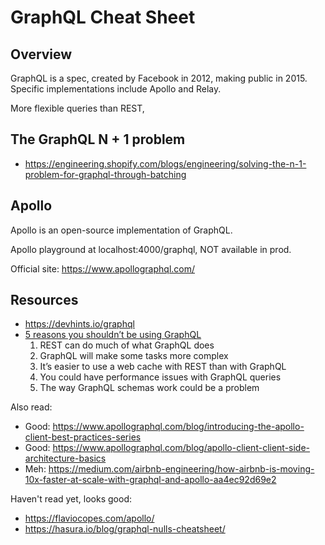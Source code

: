 # GraphQL Cheat Sheet

## Overview

GraphQL is a spec, created by Facebook in 2012, making public in 2015. Specific implementations include Apollo and Relay.

More flexible queries than REST, 




## The GraphQL N + 1 problem
- https://engineering.shopify.com/blogs/engineering/solving-the-n-1-problem-for-graphql-through-batching



## Apollo
Apollo is an open-source implementation of GraphQL.

Apollo playground at localhost:4000/graphql, NOT available in prod.

Official site: https://www.apollographql.com/



## Resources
- https://devhints.io/graphql
- [5 reasons you shouldn’t be using GraphQL](https://blog.logrocket.com/5-reasons-you-shouldnt-be-using-graphql-61c7846e7ed3/)
    1. REST can do much of what GraphQL does
    2. GraphQL will make some tasks more complex
    3. It’s easier to use a web cache with REST than with GraphQL
    4. You could have performance issues with GraphQL queries
    5. The way GraphQL schemas work could be a problem

Also read:
- Good: https://www.apollographql.com/blog/introducing-the-apollo-client-best-practices-series
- Good: https://www.apollographql.com/blog/apollo-client-client-side-architecture-basics
- Meh: https://medium.com/airbnb-engineering/how-airbnb-is-moving-10x-faster-at-scale-with-graphql-and-apollo-aa4ec92d69e2

Haven't read yet, looks good:
- https://flaviocopes.com/apollo/
- https://hasura.io/blog/graphql-nulls-cheatsheet/

